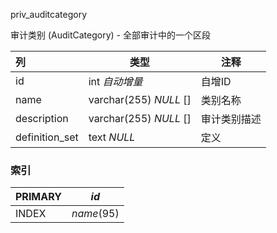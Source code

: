priv_auditcategory

审计类别 (AuditCategory) - 全部审计中的一个区段



| 列             | 类型                   | 注释         |
| :------------- | ---------------------- | ------------ |
| id             | int *自动增量*         | 自增ID       |
| name           | varchar(255) *NULL* [] | 类别名称     |
| description    | varchar(255) *NULL* [] | 审计类别描述 |
| definition_set | text *NULL*            | 定义         |

### 索引

| PRIMARY | *id*       |
| :------ | ---------- |
| INDEX   | *name*(95) |